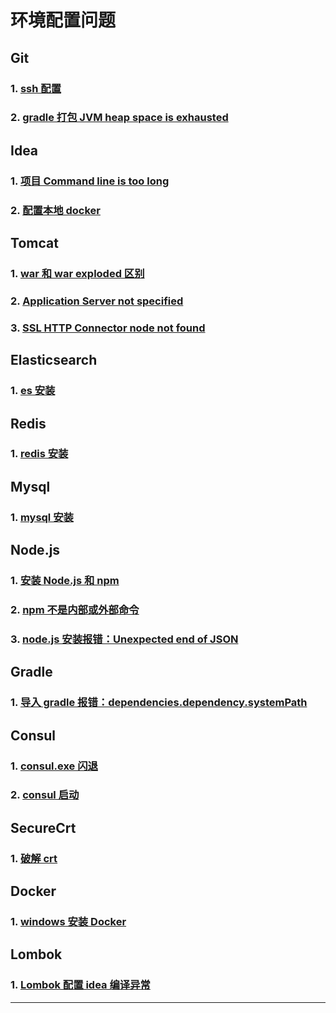 # 环境配置问题

## Git

### 1. [ssh 配置](https://www.cnblogs.com/hafiz/p/8146324.html)

### 2. [gradle 打包 JVM heap space is exhausted](https://blog.csdn.net/qq_33697094/article/details/97674109)

## Idea

### 1. [项目 Command line is too long](https://blog.csdn.net/wochunyang/article/details/84776813)

### 2. [配置本地 docker](https://blog.csdn.net/jacksonary/article/details/78974344)

## Tomcat

### 1. [war 和 war exploded 区别](https://note.youdao.com/ynoteshare1/index.html?id=4e88fd3cf9b46773b21d1e37e8515f54&type=note)

### 2. [Application Server not specified](https://note.youdao.com/ynoteshare1/index.html?id=618496af8eb2cdf6344ed326ea394ddb&type=note)

### 3. [SSL HTTP Connector node not found](https://note.youdao.com/ynoteshare1/index.html?id=bd7044b8212017e2e7ff582dcdaf9fd9&type=note)

## Elasticsearch

### 1. [es 安装](https://www.cnblogs.com/tangyin/p/10830142.html)

## Redis

### 1. [redis 安装](https://www.runoob.com/redis/redis-install.html)

## Mysql

### 1. [mysql 安装](https://www.runoob.com/mysql/mysql-install.html)

## Node.js

### 1. [安装 Node.js 和 npm](https://www.liaoxuefeng.com/wiki/1022910821149312/1023025597810528)

### 2. [npm 不是内部或外部命令](https://blog.csdn.net/weixin_41722928/article/details/82753022)

### 3. [node.js 安装报错：Unexpected end of JSON](https://note.youdao.com/ynoteshare1/index.html?id=d1a96fbe3e20697dd0b96ccbb2f65786&type=note)

## Gradle

### 1. [导入 gradle 报错：dependencies.dependency.systemPath](https://note.youdao.com/ynoteshare1/index.html?id=2e3070e6c119a114dffc997c2671571f&type=note)

## Consul

### 1. [consul.exe 闪退](https://blog.csdn.net/benben_2015/article/details/89394459)

### 2. [consul 启动](https://note.youdao.com/ynoteshare1/index.html?id=c4b8cf18cddc30a67785afecdf15c014&type=note)

## SecureCrt

### 1. [破解 crt](http://www.3322.cc/soft/40244.html)

## Docker

### 1. [windows 安装 Docker](https://www.runoob.com/docker/windows-docker-install.html)

## Lombok

### 1. [Lombok 配置 idea 编译异常](https://note.youdao.com/ynoteshare1/index.html?id=da60779fe775955833209f14a0b852f5&type=note)

---










<comment-comment/>